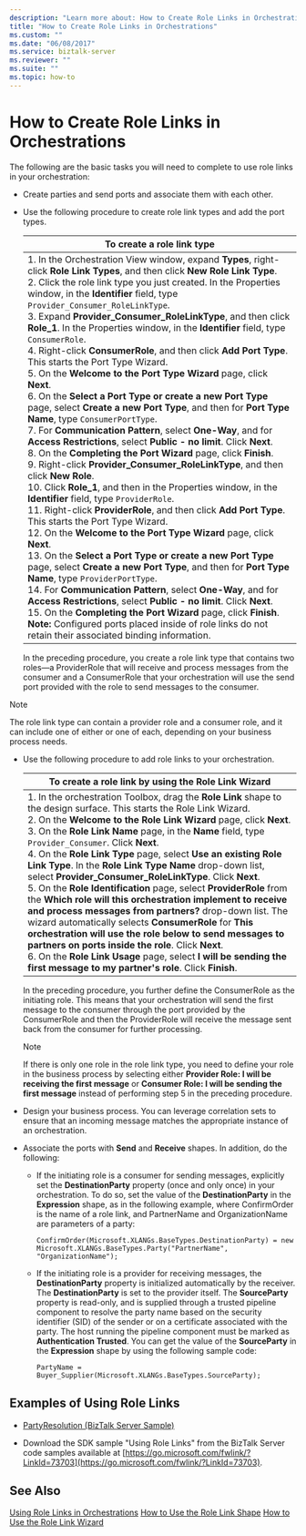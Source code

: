 ```yaml
---
description: "Learn more about: How to Create Role Links in Orchestrations"
title: "How to Create Role Links in Orchestrations"
ms.custom: ""
ms.date: "06/08/2017"
ms.service: biztalk-server
ms.reviewer: ""
ms.suite: ""
ms.topic: how-to
---
```

# How to Create Role Links in Orchestrations
The following are the basic tasks you will need to complete to use role links in your orchestration:

-   Create parties and send ports and associate them with each other.

-   Use the following procedure to create role link types and add the port types.

    |To create a role link type|
    |--------------------------------|
    |1.  In the Orchestration View window, expand **Types**, right-click **Role Link Types**, and then click **New Role Link Type**.<br />2.  Click the role link type you just created. In the Properties window, in the **Identifier** field, type `Provider_Consumer_RoleLinkType`.<br />3.  Expand **Provider_Consumer_RoleLinkType**, and then click **Role_1**. In the Properties window, in the **Identifier** field, type `ConsumerRole`.<br />4.  Right-click **ConsumerRole**, and then click **Add Port Type**. This starts the Port Type Wizard.<br />5.  On the **Welcome to the Port Type Wizard** page, click **Next**.<br />6.  On the **Select a Port Type or create a new Port Type** page, select **Create a new Port Type**, and then for **Port Type Name**, type `ConsumerPortType`.<br />7.  For **Communication Pattern**, select **One-Way**, and for **Access Restrictions**, select **Public - no limit**. Click **Next**.<br />8.  On the **Completing the Port Wizard** page, click **Finish**.<br />9. Right-click **Provider_Consumer_RoleLinkType**, and then click **New Role**.<br />10. Click **Role_1**, and then in the Properties window, in the **Identifier** field, type `ProviderRole`.<br />11. Right-click **ProviderRole**, and then click **Add Port Type**. This starts the Port Type Wizard.<br />12. On the **Welcome to the Port Type Wizard** page, click **Next**.<br />13. On the **Select a Port Type or create a new Port Type** page, select **Create a new Port Type**, and then for **Port Type Name**, type `ProviderPortType`.<br />14. For **Communication Pattern**, select **One-Way**, and for **Access Restrictions**, select **Public - no limit**. Click **Next**.<br />15. On the **Completing the Port Wizard** page, click **Finish**. **Note:**      Configured ports placed inside of role links do not retain their associated binding information.|

     In the preceding procedure, you create a role link type that contains two roles—a ProviderRole that will receive and process messages from the consumer and a ConsumerRole that your orchestration will use the send port provided with the role to send messages to the consumer.

> [!NOTE]
>  The role link type can contain a provider role and a consumer role, and it can include one of either or one of each, depending on your business process needs.

-   Use the following procedure to add role links to your orchestration.

    |To create a role link by using the Role Link Wizard|
    |---------------------------------------------------------|
    |1.  In the orchestration Toolbox, drag the **Role Link** shape to the design surface. This starts the Role Link Wizard.<br />2.  On the **Welcome to the Role Link Wizard** page, click **Next**.<br />3.  On the **Role Link Name** page, in the **Name** field, type `Provider_Consumer`. Click **Next**.<br />4.  On the **Role Link Type** page, select **Use an existing Role Link Type**. In the **Role Link Type Name** drop-down list, select **Provider_Consumer_RoleLinkType**. Click **Next**.<br />5.  On the **Role Identification** page, select **ProviderRole** from the **Which role will this orchestration implement to receive and process messages from partners?** drop-down list. The wizard automatically selects **ConsumerRole** for **This orchestration will use the role below to send messages to partners on ports inside the role**. Click **Next**.<br />6.  On the **Role Link Usage** page, select **I will be sending the first message to my partner's role**. Click **Finish**.|

     In the preceding procedure, you further define the ConsumerRole as the initiating role. This means that your orchestration will send the first message to the consumer through the port provided by the ConsumerRole and then the ProviderRole will receive the message sent back from the consumer for further processing.

    > [!NOTE]
    >  If there is only one role in the role link type, you need to define your role in the business process by selecting either **Provider Role: I will be receiving the first message** or **Consumer Role: I will be sending the first message** instead of performing step 5 in the preceding procedure.

-   Design your business process. You can leverage correlation sets to ensure that an incoming message matches the appropriate instance of an orchestration.

-   Associate the ports with **Send** and **Receive** shapes. In addition, do the following:

    -   If the initiating role is a consumer for sending messages, explicitly set the **DestinationParty** property (once and only once) in your orchestration. To do so, set the value of the **DestinationParty** in the **Expression** shape, as in the following example, where ConfirmOrder is the name of a role link, and PartnerName and OrganizationName are parameters of a party:

        ```
        ConfirmOrder(Microsoft.XLANGs.BaseTypes.DestinationParty) = new Microsoft.XLANGs.BaseTypes.Party("PartnerName", "OrganizationName");
        ```

    -   If the initiating role is a provider for receiving messages, the **DestinationParty** property is initialized automatically by the receiver. The **DestinationParty** is set to the provider itself. The **SourceParty** property is read-only, and is supplied through a trusted pipeline component to resolve the party name based on the security identifier (SID) of the sender or on a certificate associated with the party. The host running the pipeline component must be marked as **Authentication Trusted**. You can get the value of the **SourceParty** in the **Expression** shape by using the following sample code:

        ```
        PartyName = Buyer_Supplier(Microsoft.XLANGs.BaseTypes.SourceParty);
        ```

## Examples of Using Role Links

-   [PartyResolution (BizTalk Server Sample)](../core/partyresolution-biztalk-server-sample.md)

-   Download the SDK sample "Using Role Links" from the BizTalk Server code samples available at [https://go.microsoft.com/fwlink/?LinkId=73703](https://go.microsoft.com/fwlink/?LinkId=73703).

## See Also
 [Using Role Links in Orchestrations](../core/using-role-links-in-orchestrations.md)
 [How to Use the Role Link Shape](../core/how-to-use-the-role-link-shape.md)
 [How to Use the Role Link Wizard](../core/how-to-use-the-role-link-wizard.md)
